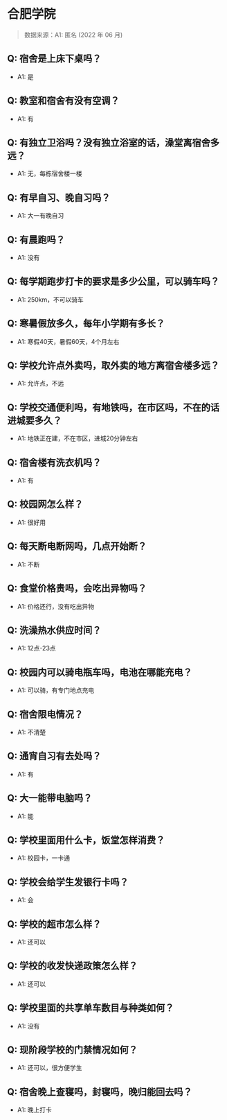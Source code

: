 # 合肥学院

> 数据来源：A1: 匿名 (2022 年 06 月)

## Q: 宿舍是上床下桌吗？

- A1: 是

## Q: 教室和宿舍有没有空调？

- A1: 有

## Q: 有独立卫浴吗？没有独立浴室的话，澡堂离宿舍多远？

- A1: 无，每栋宿舍楼一楼

## Q: 有早自习、晚自习吗？

- A1: 大一有晚自习

## Q: 有晨跑吗？

- A1: 没有

## Q: 每学期跑步打卡的要求是多少公里，可以骑车吗？

- A1: 250km，不可以骑车

## Q: 寒暑假放多久，每年小学期有多长？

- A1: 寒假40天，暑假60天，4个月左右

## Q: 学校允许点外卖吗，取外卖的地方离宿舍楼多远？

- A1: 允许点，不远

## Q: 学校交通便利吗，有地铁吗，在市区吗，不在的话进城要多久？

- A1: 地铁正在建，不在市区，进城20分钟左右

## Q: 宿舍楼有洗衣机吗？

- A1: 有

## Q: 校园网怎么样？

- A1: 很好用

## Q: 每天断电断网吗，几点开始断？

- A1: 不断

## Q: 食堂价格贵吗，会吃出异物吗？

- A1: 价格还行，没有吃出异物

## Q: 洗澡热水供应时间？

- A1: 12点-23点

## Q: 校园内可以骑电瓶车吗，电池在哪能充电？

- A1: 可以骑，有专门地点充电

## Q: 宿舍限电情况？

- A1: 不清楚

## Q: 通宵自习有去处吗？

- A1: 有

## Q: 大一能带电脑吗？

- A1: 能

## Q: 学校里面用什么卡，饭堂怎样消费？

- A1: 校园卡，一卡通

## Q: 学校会给学生发银行卡吗？

- A1: 会

## Q: 学校的超市怎么样？

- A1: 还可以

## Q: 学校的收发快递政策怎么样？

- A1: 还可以

## Q: 学校里面的共享单车数目与种类如何？

- A1: 没有

## Q: 现阶段学校的门禁情况如何？

- A1: 还可以，很方便学生

## Q: 宿舍晚上查寝吗，封寝吗，晚归能回去吗？

- A1: 晚上打卡

